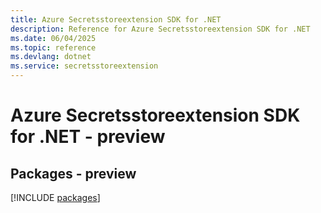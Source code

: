 ```yaml
---
title: Azure Secretsstoreextension SDK for .NET
description: Reference for Azure Secretsstoreextension SDK for .NET
ms.date: 06/04/2025
ms.topic: reference
ms.devlang: dotnet
ms.service: secretsstoreextension
---
```

# Azure Secretsstoreextension SDK for .NET - preview
## Packages - preview
[!INCLUDE [packages](secretsstoreextension-index.md)]